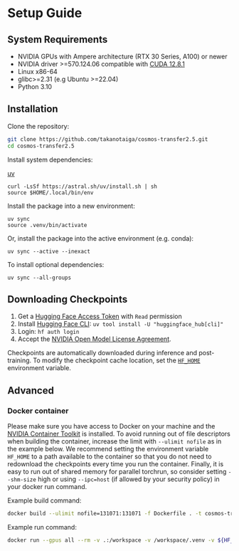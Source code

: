 # Setup Guide

## System Requirements

* NVIDIA GPUs with Ampere architecture (RTX 30 Series, A100) or newer
* NVIDIA driver >=570.124.06 compatible with [CUDA 12.8.1](https://docs.nvidia.com/cuda/archive/12.8.1/cuda-toolkit-release-notes/index.html#cuda-toolkit-major-component-versions)
* Linux x86-64
* glibc>=2.31 (e.g Ubuntu >=22.04)
* Python 3.10

## Installation

Clone the repository:

```bash
git clone https://github.com/takanotaiga/cosmos-transfer2.5.git
cd cosmos-transfer2.5
```

Install system dependencies:

[uv](https://docs.astral.sh/uv/getting-started/installation/)

```shell
curl -LsSf https://astral.sh/uv/install.sh | sh
source $HOME/.local/bin/env
```

Install the package into a new environment:

```shell
uv sync
source .venv/bin/activate
```

Or, install the package into the active environment (e.g. conda):

```shell
uv sync --active --inexact
```

To install optional dependencies:

```shell
uv sync --all-groups
```

## Downloading Checkpoints

1. Get a [Hugging Face Access Token](https://huggingface.co/settings/tokens) with `Read` permission
2. Install [Hugging Face CLI](https://huggingface.co/docs/huggingface_hub/en/guides/cli): `uv tool install -U "huggingface_hub[cli]"`
3. Login: `hf auth login`
4. Accept the [NVIDIA Open Model License Agreement](https://huggingface.co/nvidia/Cosmos-Predict2.5-2B).

Checkpoints are automatically downloaded during inference and post-training. To modify the checkpoint cache location, set the [`HF_HOME`](https://huggingface.co/docs/huggingface_hub/en/package_reference/environment_variables#hfhome) environment variable.

## Advanced

### Docker container

Please make sure you have access to Docker on your machine and the [NVIDIA Container Toolkit](https://docs.nvidia.com/datacenter/cloud-native/container-toolkit/install-guide.html) is installed. To avoid running out of file descriptors when building the container, increase the limit with `--ulimit nofile` as in the example below. We recommend setting the environment variable `HF_HOME` to a path available to the container so that you do not need to redownload the checkpoints every time you run the container. Finally, it is easy to run out of shared memory for parallel torchrun, so consider setting `--shm-size` high or using `--ipc=host` (if allowed by your security policy) in your docker run command.

Example build command:

```bash
docker build --ulimit nofile=131071:131071 -f Dockerfile . -t cosmos-transfer-2.5
```

Example run command:

```bash
docker run --gpus all --rm -v .:/workspace -v /workspace/.venv -v ${HF_HOME:-$HOME/.cache/huggingface}:/root/.cache/huggingface -e HF_HOME=/root/.cache/huggingface -it --ipc=host cosmos-transfer-2.5
```
